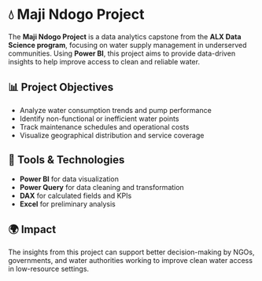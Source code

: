 # 💧 Maji Ndogo Project 

The **Maji Ndogo Project** is a data analytics capstone from the **ALX Data Science program**, focusing on water supply management in underserved communities. Using **Power BI**, this project aims to provide data-driven insights to help improve access to clean and reliable water.

## 📊 Project Objectives
- Analyze water consumption trends and pump performance  
- Identify non-functional or inefficient water points  
- Track maintenance schedules and operational costs  
- Visualize geographical distribution and service coverage  

## 🔧 Tools & Technologies
- **Power BI** for data visualization  
- **Power Query** for data cleaning and transformation  
- **DAX** for calculated fields and KPIs  
- **Excel** for preliminary analysis  

## 🌍 Impact
The insights from this project can support better decision-making by NGOs, governments, and water authorities working to improve clean water access in low-resource settings.
